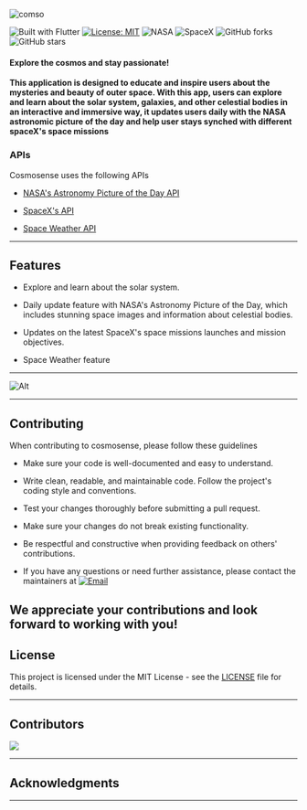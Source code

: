 ![comso](https://user-images.githubusercontent.com/49169158/213964516-81a65521-df57-412b-bd65-cebb3ebb07bf.png)

![Built with Flutter](https://img.shields.io/badge/Built%20with-Flutter-blue)
[![License: MIT](https://img.shields.io/badge/License-MIT-yellow.svg)](https://opensource.org/licenses/MIT)
![NASA](https://img.shields.io/badge/NASA-Official-brightgreen)
![SpaceX](https://img.shields.io/badge/SpaceX-Fan-blue)
![GitHub forks](https://img.shields.io/github/forks/baimamboukar/cosmosense?style=social)
![GitHub stars](https://img.shields.io/github/stars/baimamboukar/cosmosense?style=social)

#### Explore the cosmos and stay passionate!

**This application is designed to educate and inspire users about the mysteries and beauty of outer space. With this app, users can explore and learn about the solar system, galaxies, and other celestial bodies in an interactive and immersive way, it updates users daily with the NASA astronomic picture of the day and help user stays synched with different spaceX's space missions**

### APIs
Cosmosense uses the following APIs
  - [NASA's Astronomy Picture of the Day API](https://api.nasa.gov/) 
  - [SpaceX's API](https://docs.spacexdata.com/?version=latest) 

  - [Space Weather API](https://api.nasa.gov/)
---
## Features

- Explore and learn about the solar system.

- Daily update feature with NASA's Astronomy Picture of the Day, which includes stunning space images and information about celestial bodies.


- Updates on the latest SpaceX's space missions launches and mission objectives.

- Space Weather feature

--- 
![Alt](https://repobeats.axiom.co/api/embed/c3cb89b848c5d93ef1acd7829b7c105ef4e81990.svg "Repobeats analytics image")

---
## Contributing

When contributing to cosmosense, please follow these guidelines

- Make sure your code is well-documented and easy to understand.

- Write clean, readable, and maintainable code.
Follow the project's coding style and conventions.

- Test your changes thoroughly before submitting a pull request.

- Make sure your changes do not break existing functionality.

- Be respectful and constructive when providing feedback on others' contributions.

- If you have any questions or need further assistance, please contact the maintainers at 
[![Email](https://img.shields.io/badge/Contact-email-red)](mailto:baimamboukar@gmail.com)

We appreciate your contributions and look forward to working with you!
---
## License

This project is licensed under the MIT License - see the [LICENSE](LICENSE) file for details.

---
## Contributors

[![](https://contrib.rocks/image?repo=baimamboukar/cosmosense)](https://github.com/baimamboukar/cosmosense/graphs/contributors)

---

## Acknowledgments


---
<!-- ## Proudly featured on

[![Flutter Awesome](https://img.shields.io/badge/Flutter-Awesome-blue)](https://flutterawesome.com/)
[![Flutter Awesome](https://img.shields.io/badge/Flutter-Gallery-blue)](https://flutterawesome.com/)
[![Flutter Awesome](https://img.shields.io/badge/GoogleDev-Library-red)](https://flutterawesome.com/) -->
